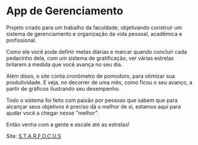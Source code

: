 # App de Gerenciamento
Projeto criado para um trabalho da faculdade, objetivando construir um sistema de gerenciamento e organização da vida pessoal, acadêmica e profissional.

Como ele você pode definir metas diárias e marcar quando concluir cada pedacinho dela, com um sistema de gratificação, ver várias estrelas brilarem a medida que você avança no seu dia.

Além disso, o site conta cronômetro de pomodoro, para otimizar sua produtividade. E veja, no decorrer de uma mês, como ficou o seu avanço, a partir de gráficos ilustrando seu desempenho.

Todo o sistema foi feito com paixão por pessoas que sabem que para alcançar seus objetivos é preciso dá o melhor de si, estamos aqui para ajudar você a chegar nesse "melhor".

Então venha com a gente e escale até as estrelas!

Site: [S.T.A.R.F.O.C.U.S](https://starfocus.netlify.app/)
